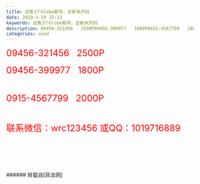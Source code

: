 ```yaml
---
title: 出售3个Globe靓号，全新未开封
date: 2019-1-19 15:13
keywords: 出售3个Globe靓号，全新未开封
description: 09456-321456   2500P09456-399977   1800P0915-4567799   2000P联系微信：wrc123456 或QQ：1019716889
categories: used
---
```

<td class="t_f" id="postmessage_2740630">

<font size="5"><font color="#ff0000">09456-321456   2500P</font></font><font size="5"><font color="#ff0000"><br/>
</font></font><br/>
<font size="5"><font color="#ff0000">09456-399977   1800P</font></font><br/>
<font size="5"><font color="#ff0000"><br/>
</font></font><br/>
<font size="5"><font color="#ff0000">0915-4567799   2000P</font></font><br/>
<font size="5"><font color="#ff0000"><br/>
</font></font><br/>
<font size="5"><font color="#ff0000">联系微信：wrc123456 或QQ：1019716889</font></font><br/>
<br/>
<br/>
<br/>
<br/>
<br/>
</td>
###### 转载自[菲龙网]
